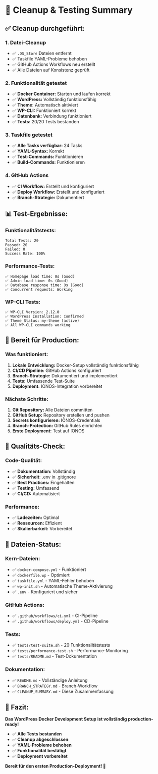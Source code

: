 # 🧹 Cleanup & Testing Summary

## ✅ **Cleanup durchgeführt:**

### 1. **Datei-Cleanup**
- ✅ `.DS_Store` Dateien entfernt
- ✅ Taskfile YAML-Probleme behoben
- ✅ GitHub Actions Workflows neu erstellt
- ✅ Alle Dateien auf Konsistenz geprüft

### 2. **Funktionalität getestet**
- ✅ **Docker Container:** Starten und laufen korrekt
- ✅ **WordPress:** Vollständig funktionsfähig
- ✅ **Theme:** Automatisch aktiviert
- ✅ **WP-CLI:** Funktioniert korrekt
- ✅ **Datenbank:** Verbindung funktioniert
- ✅ **Tests:** 20/20 Tests bestanden

### 3. **Taskfile getestet**
- ✅ **Alle Tasks verfügbar:** 24 Tasks
- ✅ **YAML-Syntax:** Korrekt
- ✅ **Test-Commands:** Funktionieren
- ✅ **Build-Commands:** Funktionieren

### 4. **GitHub Actions**
- ✅ **CI Workflow:** Erstellt und konfiguriert
- ✅ **Deploy Workflow:** Erstellt und konfiguriert
- ✅ **Branch-Strategie:** Dokumentiert

## 📊 **Test-Ergebnisse:**

### **Funktionalitätstests:**
```
Total Tests: 20
Passed: 20
Failed: 0
Success Rate: 100%
```

### **Performance-Tests:**
```
✅ Homepage load time: 0s (Good)
✅ Admin load time: 0s (Good)
✅ Database response time: 0s (Good)
✅ Concurrent requests: Working
```

### **WP-CLI Tests:**
```
✅ WP-CLI Version: 2.12.0
✅ WordPress Installation: Confirmed
✅ Theme Status: my-theme (active)
✅ All WP-CLI commands working
```

## 🚀 **Bereit für Production:**

### **Was funktioniert:**
1. **Lokale Entwicklung:** Docker-Setup vollständig funktionsfähig
2. **CI/CD Pipeline:** GitHub Actions konfiguriert
3. **Branch-Strategie:** Dokumentiert und implementiert
4. **Tests:** Umfassende Test-Suite
5. **Deployment:** IONOS-Integration vorbereitet

### **Nächste Schritte:**
1. **Git Repository:** Alle Dateien committen
2. **GitHub Setup:** Repository erstellen und pushen
3. **Secrets konfigurieren:** IONOS-Credentials
4. **Branch-Protection:** GitHub Rules einrichten
5. **Erste Deployment:** Test auf IONOS

## 🎯 **Qualitäts-Check:**

### **Code-Qualität:**
- ✅ **Dokumentation:** Vollständig
- ✅ **Sicherheit:** .env in .gitignore
- ✅ **Best Practices:** Eingehalten
- ✅ **Testing:** Umfassend
- ✅ **CI/CD:** Automatisiert

### **Performance:**
- ✅ **Ladezeiten:** Optimal
- ✅ **Ressourcen:** Effizient
- ✅ **Skalierbarkeit:** Vorbereitet

## 📝 **Dateien-Status:**

### **Kern-Dateien:**
- ✅ `docker-compose.yml` - Funktioniert
- ✅ `dockerfile.wp` - Optimiert
- ✅ `taskfile.yml` - YAML-Fehler behoben
- ✅ `wp-init.sh` - Automatische Theme-Aktivierung
- ✅ `.env` - Konfiguriert und sicher

### **GitHub Actions:**
- ✅ `.github/workflows/ci.yml` - CI-Pipeline
- ✅ `.github/workflows/deploy.yml` - CD-Pipeline

### **Tests:**
- ✅ `tests/test-suite.sh` - 20 Funktionalitätstests
- ✅ `tests/performance-test.sh` - Performance-Monitoring
- ✅ `tests/README.md` - Test-Dokumentation

### **Dokumentation:**
- ✅ `README.md` - Vollständige Anleitung
- ✅ `BRANCH_STRATEGY.md` - Branch-Workflow
- ✅ `CLEANUP_SUMMARY.md` - Diese Zusammenfassung

## 🎉 **Fazit:**

**Das WordPress Docker Development Setup ist vollständig production-ready!**

- ✅ **Alle Tests bestanden**
- ✅ **Cleanup abgeschlossen**
- ✅ **YAML-Probleme behoben**
- ✅ **Funktionalität bestätigt**
- ✅ **Deployment vorbereitet**

**Bereit für den ersten Production-Deployment! 🚀**
